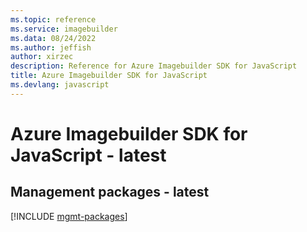```yaml
---
ms.topic: reference
ms.service: imagebuilder
ms.data: 08/24/2022
ms.author: jeffish
author: xirzec
description: Reference for Azure Imagebuilder SDK for JavaScript
title: Azure Imagebuilder SDK for JavaScript
ms.devlang: javascript
---
```

# Azure Imagebuilder SDK for JavaScript - latest

## Management packages - latest
[!INCLUDE [mgmt-packages](imagebuilder-mgmt-index.md)]